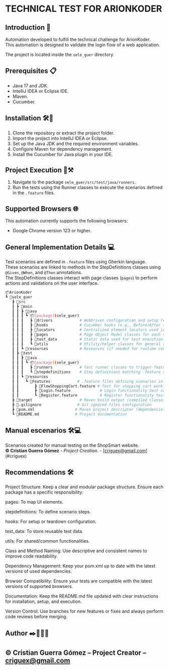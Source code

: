 # **TECHNICAL TEST FOR ARIONKODER**

## Introduction 📖
Automation developed to fulfill the technical challenge for ArionKoder.  
This automation is designed to validate the login flow of a web application.

The project is located inside the `sele_guer` directory.

## Prerequisites 📋
- Java 17 and JDK.
- IntelliJ IDEA or Eclipse IDE.
- Maven.
- Cucumber.

## Installation 🛠️🔩
1. Clone the repository or extract the project folder.
2. Import the project into IntelliJ IDEA or Eclipse.
3. Set up the Java JDK and the required environment variables.
4. Configure Maven for dependency management.
5. Install the Cucumber for Java plugin in your IDE.

## Project Execution 🚧⚒️
1. Navigate to the package `sele_guer/src/test/java/runners`.
2. Run the tests using the Runner classes to execute the scenarios defined in the `.feature` files.

## Supported Browsers 🌐
This automation currently supports the following browsers:
- Google Chrome version 123 or higher.

## General Implementation Details 💻
Test scenarios are defined in `.feature` files using Gherkin language.  
These scenarios are linked to methods in the StepDefinitions classes using `@Given`, `@When`, and `@Then` annotations.  
The StepDefinitions classes interact with page classes (`pages`) to perform actions and validations on the user interface.

```bash
📦ArionKoder
┗ 📂sele_guer
   ┣ 📂src
   ┃ ┣ 📂main
   ┃ ┃ ┣ 📂java
   ┃ ┃ ┃ ┗ 📦[package](sele_guer)
   ┃ ┃ ┃   ┣ 📂drivers            # WebDriver configuration and setup (e.g., ChromeDriver)
   ┃ ┃ ┃   ┣ 📂hooks              # Cucumber hooks (e.g., Before/After actions)
   ┃ ┃ ┃   ┣ 📂locators           # Centralized element locators used in pages
   ┃ ┃ ┃   ┣ 📂pages              # Page Object Model classes for each screen/page
   ┃ ┃ ┃   ┣ 📂test_data          # Static data used for test execution
   ┃ ┃ ┃   ┗ 📂utils              # Utility/helper classes for general reusable methods
   ┃ ┃ ┗ 📂resources              # Resources (if needed for runtime configs, e.g., properties)
   ┃ ┣ 📂test
   ┃ ┃ ┣ 📂java
   ┃ ┃ ┃ ┗ 📦[package](sele_guer)
   ┃ ┃ ┃   ┣ 📂runners            # Test runner classes to trigger feature execution
   ┃ ┃ ┃   ┗ 📂stepdefinitions    # Step definitions matching .feature steps with Java code
   ┃ ┃ ┗ 📂resources
   ┃ ┃   ┗ 📂Features            # .feature files defining scenarios in Gherkin syntax
   ┃ ┃       ┣ 📜FlowShoppingCart.feature # Test for shopping cart workflow
   ┃ ┃       ┣ 📜Login.feature             # Login functionality test scenarios
   ┃ ┃       ┗ 📜Register.feature          # Register functionality test scenarios
   ┣ 📂target                     # Maven build output (compiled classes, reports, etc.)
   ┣ 📜.gitignore                # Git ignored files configuration
   ┣ 📜pom.xml                  # Maven project descriptor (dependencies and plugins)
   ┗ 📜README.md                # Project documentation

```

## Manual escenarios 🛠️💻
Scenarios created for manual testing on the ShopSmart website.   
**©️ Cristian Guerra Gómez** - *Project Creation.* - [[criguex@gmail.com](https://docs.google.com/spreadsheets/d/1nYUdLsUCL9tgzyinOmcp3_ymjVuv-l22/edit?usp=sharing&ouid=108580779617386278152&rtpof=true&sd=true)](#criguex)
## Recommendations 🛠️
Project Structure: Keep a clear and modular package structure. Ensure each package has a specific responsibility:

pages: To map UI elements.

stepdefinitions: To define scenario steps.

hooks: For setup or teardown configuration.

test_data: To store reusable test data.

utils: For shared/common functionalities.

Class and Method Naming: Use descriptive and consistent names to improve code readability.

Dependency Management: Keep your pom.xml up to date with the latest versions of used dependencies.

Browser Compatibility: Ensure your tests are compatible with the latest versions of supported browsers.

Documentation: Keep the README.md file updated with clear instructions for installation, setup, and execution.

Version Control: Use branches for new features or fixes and always perform code reviews before merging.

## Author ✒️👨🏻‍💻
## ©️ Cristian Guerra Gómez – Project Creator – criguex@gmail.com




